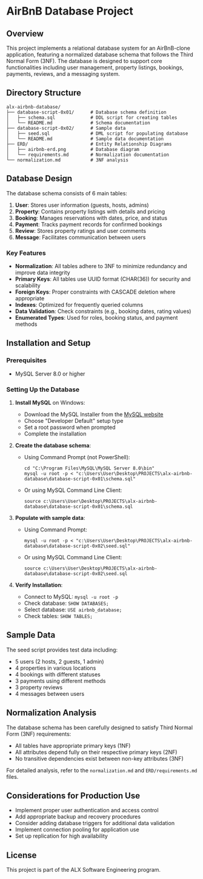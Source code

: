 # AirBnB Database Project

## Overview

This project implements a relational database system for an AirBnB-clone application, featuring a normalized database schema that follows the Third Normal Form (3NF). The database is designed to support core functionalities including user management, property listings, bookings, payments, reviews, and a messaging system.

## Directory Structure

```
alx-airbnb-database/
├── database-script-0x01/      # Database schema definition
│   ├── schema.sql             # DDL script for creating tables
│   └── README.md              # Schema documentation
├── database-script-0x02/      # Sample data
│   ├── seed.sql               # DML script for populating database
│   └── README.md              # Sample data documentation
├── ERD/                       # Entity Relationship Diagrams
│   ├── airbnb-erd.png         # Database diagram
│   └── requirements.md        # Normalization documentation
└── normalization.md           # 3NF analysis
```

## Database Design

The database schema consists of 6 main tables:

1. **User**: Stores user information (guests, hosts, admins)
2. **Property**: Contains property listings with details and pricing
3. **Booking**: Manages reservations with dates, price, and status
4. **Payment**: Tracks payment records for confirmed bookings
5. **Review**: Stores property ratings and user comments
6. **Message**: Facilitates communication between users

### Key Features

- **Normalization**: All tables adhere to 3NF to minimize redundancy and improve data integrity
- **Primary Keys**: All tables use UUID format (CHAR(36)) for security and scalability
- **Foreign Keys**: Proper constraints with CASCADE deletion where appropriate
- **Indexes**: Optimized for frequently queried columns
- **Data Validation**: Check constraints (e.g., booking dates, rating values)
- **Enumerated Types**: Used for roles, booking status, and payment methods

## Installation and Setup

### Prerequisites

- MySQL Server 8.0 or higher

### Setting Up the Database

1. **Install MySQL** on Windows:
   - Download the MySQL Installer from the [MySQL website](https://dev.mysql.com/downloads/installer/)
   - Choose "Developer Default" setup type
   - Set a root password when prompted
   - Complete the installation

2. **Create the database schema**:
   - Using Command Prompt (not PowerShell):
     ```
     cd "C:\Program Files\MySQL\MySQL Server 8.0\bin"
     mysql -u root -p < "c:\Users\User\Desktop\PROJECTS\alx-airbnb-database\database-script-0x01\schema.sql"
     ```
   - Or using MySQL Command Line Client:
     ```
     source c:\Users\User\Desktop\PROJECTS\alx-airbnb-database\database-script-0x01\schema.sql
     ```

3. **Populate with sample data**:
   - Using Command Prompt:
     ```
     mysql -u root -p < "c:\Users\User\Desktop\PROJECTS\alx-airbnb-database\database-script-0x02\seed.sql"
     ```
   - Or using MySQL Command Line Client:
     ```
     source c:\Users\User\Desktop\PROJECTS\alx-airbnb-database\database-script-0x02\seed.sql
     ```

4. **Verify Installation**:
   - Connect to MySQL: `mysql -u root -p`
   - Check database: `SHOW DATABASES;`
   - Select database: `USE airbnb_database;`
   - Check tables: `SHOW TABLES;`

## Sample Data

The seed script provides test data including:
- 5 users (2 hosts, 2 guests, 1 admin)
- 4 properties in various locations
- 4 bookings with different statuses
- 3 payments using different methods
- 3 property reviews
- 4 messages between users

## Normalization Analysis

The database schema has been carefully designed to satisfy Third Normal Form (3NF) requirements:
- All tables have appropriate primary keys (1NF)
- All attributes depend fully on their respective primary keys (2NF)
- No transitive dependencies exist between non-key attributes (3NF)

For detailed analysis, refer to the `normalization.md` and `ERD/requirements.md` files.

## Considerations for Production Use

- Implement proper user authentication and access control
- Add appropriate backup and recovery procedures
- Consider adding database triggers for additional data validation
- Implement connection pooling for application use
- Set up replication for high availability

## License

This project is part of the ALX Software Engineering program.